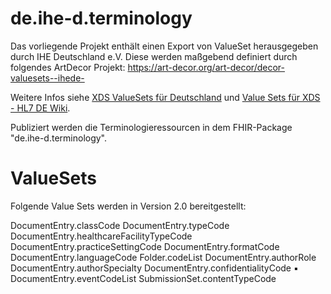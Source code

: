 # de.ihe-d.terminology

Das vorliegende Projekt enthält einen Export von ValueSet herausgegeben durch IHE Deutschland e.V.
Diese werden maßgebend definiert durch folgendes ArtDecor Projekt: https://art-decor.org/art-decor/decor-valuesets--ihede-

Weitere Infos siehe [XDS ValueSets für Deutschland](https://www.ihe-d.de/projekte/xds-value-sets-fuer-deutschland/) und [Value Sets für XDS - HL7 DE Wiki](https://wiki.hl7.de/index.php?title=IG:Value_Sets_für_XDS).

Publiziert werden die Terminologieressourcen in dem FHIR-Package "de.ihe-d.terminology".

# ValueSets

Folgende Value Sets werden in Version 2.0 bereitgestellt:

DocumentEntry.classCode
DocumentEntry.typeCode
DocumentEntry.healthcareFacilityTypeCode
DocumentEntry.practiceSettingCode
DocumentEntry.formatCode
DocumentEntry.languageCode
Folder.codeList
DocumentEntry.authorRole
DocumentEntry.authorSpecialty
DocumentEntry.confidentialityCode ▪ DocumentEntry.eventCodeList
SubmissionSet.contentTypeCode
